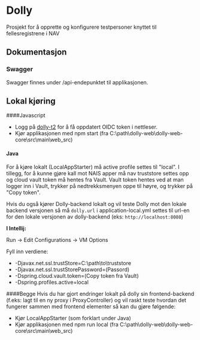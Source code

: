 # Dolly
Prosjekt for å opprette og konfigurere testpersoner knyttet til fellesregistrene i NAV

## Dokumentasjon
### Swagger
Swagger finnes under /api-endepunktet til applikasjonen.

## Lokal kjøring

####Javascript
- Logg på [dolly-t2](https://dolly-t2.nais.preprod.local/) for å få oppdatert OIDC token i nettleser.
- Kjør applikasjonen med npm start (fra C:\path\dolly-web\dolly-web-core\src\main\web_src)

#### Java
For å kjøre lokalt (LocalAppStarter) må active profile settes til "local". I tillegg, for å kunne gjøre kall mot NAIS apper må nav 
truststore settes opp og cloud vault token må hentes fra Vault. Vault token hentes ved at man logger inn i Vault, 
trykker på nedtrekksmenyen oppe til høyre, og trykker på "Copy token".

Hvis du også kjører Dolly-backend lokalt og vil teste Dolly mot den lokale backend versjonen så må `dolly.url` i application-local.yml 
settes til url-en for den lokale versjonen av dolly-backend (eks: `http://localhost:8080`)

__I Intellij:__ 

Run -> Edit Configurations -> VM Options 

Fyll inn verdiene:
* -Djavax.net.ssl.trustStore=C:\path\to\truststore
* -Djavax.net.ssl.trustStorePassword=(Passord)
* -Dspring.cloud.vault.token=(Copy token fra Vault)
* -Dspring.profiles.active=local

####Begge
Hvis du har gjort endringer lokalt på dolly sin frontend-backend (f.eks: lagt til en ny proxy i ProxyController) og 
vil raskt teste hvordan det fungerer sammen med frontend elementer så kan du gjøre følgende:
- Kjør LocalAppStarter (som forklart under Java)
- Kjør applikasjonen med npm run local (fra C:\path\dolly-web\dolly-web-core\src\main\web_src)